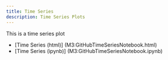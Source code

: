 ```yaml
---
title: Time Series
description: Time Series Plots
---
```


This is a time series plot
- [Time Series (html)] (M3:GitHubTimeSeriesNotebook.html)
- [Time Series (ipynb)] (M3:GitHubTimeSeriesNotebook.ipynb)
